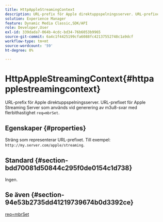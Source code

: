 ```yaml
---
title: HttpAppleStreamingContext
description: URL-prefix för Apple direktuppspelningsserver. URL-prefixet för Apple Streaming Server som används vid generering av m3u8-svar med flerbithastighet med req=mbrSet.
solution: Experience Manager
feature: Dynamic Media Classic,SDK/API
role: Developer,User
exl-id: 339dada7-064b-4cdc-bd34-76b6053b9965
source-git-commit: 6a4c1f4425199cfa6088fc42137552748c1a9dcf
workflow-type: tm+mt
source-wordcount: '59'
ht-degree: 0%

---
```


# HttpAppleStreamingContext{#httpapplestreamingcontext}

URL-prefix för Apple direktuppspelningsserver. URL-prefixet för Apple Streaming Server som används vid generering av m3u8-svar med flerbithastighet `req=mbrSet`.

## Egenskaper {#properties}

Sträng som representerar URL-prefixet. Till exempel: `http://my.server.com/apple/streaming`.

## Standard {#section-bdd70081d50844c295f0de0154c1d738}

Ingen.

## Se även {#section-94e53b2735dd41219739674b0d3392ce}

[req=mbrSet](../../../../../is-api/http-ref/image-serving-api-ref/c-http-protocol-reference/c-command-reference/r-req/r-mbrset.md#reference-603d75babde74508a878c27bd4cced73)
